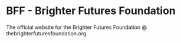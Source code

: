 # BFF - Brighter Futures Foundation

The official website for the Brighter Futures Foundation @ thebrighterfuturesfoundation.org.
